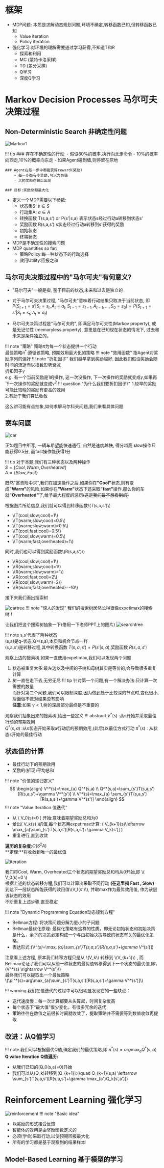 <script src="https://cdnjs.cloudflare.com/ajax/libs/mathjax/3.2.0/es5/tex-mml-chtml.js"></script>
# 框架
- MDP问题: 本质是求解动态规划问题,环境不确定,转移函数已知,但转移函数已知
    - Value iteration
    - Policy iteration
- 强化学习:对环境的理解需要通过学习获得,不知道T和R
    - 探索和利用
    - MC (蒙特卡洛采样)
    - TD (差分采样)
    - Q学习
    - 深度Q学习

# Markov Decision Processes 马尔可夫决策过程


## Non-Deterministic Search 非确定性问题

![Markov1](../../../assets/Note/AI/Rein/Markov1.png "A maze-like problem ")

!!! tip 
    ### 存在不确定性的行动:
        - 假设80%的概率,执行向北走命令
        - 10%的概率向西走,10%的概率向东走
        - 如果Agent碰到墙,则停留在原地

    ### Agent在每一步中都能获得reward(奖励)
        - 每一步都有小奖励,可以为负值
        - 大的奖励在最后出现

    ### 目标:奖励总和最大化

- 定义一个MDP需要以下参数:
    - 状态集S: $s \in S$
    - 行动集A: $a \in A$
    - 转换函数 T(s,a,s') or P(s'|s,a) 表示状态s经过行动a转移到状态s'
    - 奖励函数 R(s,a,s') s状态经过行动a转移到s'获得的奖励
    - 初始状态
    - 终端状态
- MDP是不确定性的搜索问题
- MDP quantities so far:
    - 策略Policy:每一种状态下的行动选择
    - 效用Utility:回报之和
## 马尔可夫决策过程中的"马尔可夫"有何意义?
- "马尔可夫"一般是指, 鉴于目前的状态,未来和过去是独立的
- 对于马尔可夫决策过程, "马尔可夫"意味着行动结果只取决于当前状态, 即  $P(S_{t+1}=s'|S_t=s_t,A_t=a_t,S_{t-1}=s_{t-1},A_{t-1},\dots, S_0=s_0)=P(S_{t+1}=s'|S_t=s_t,A_t=a_t)$

- 马尔可夫决策过程是“马尔可夫的”, 即满足马尔可夫性(Markov property), 或是无记忆性
(memoryless property), 意思是在已知现在状态的情况下, 过去和未来是条件独立的。

!!! note "策略"
    策略$\pi$为每一个状态提供一个行动  
    最佳策略$\pi^*$:遵循该策略, 预期效用最大化的策略
!!! note "效用函数"
    指Agent对奖励序列的偏好
!!! note "折扣因子"
    我们越早拿到奖励越好, 因此我们假设奖励会随时间的流逝而以指数形势衰减  
    折扣因子$\gamma$  
    e.g. 有一个当前奖励是1的操作, 这一次没操作, 下一次操作的奖励就变成$\gamma$,如果再下一次操作的奖励就变成$\gamma^2$
!!! question "为什么我们要折扣因子?"
    1.较早的奖励可能比较晚的奖励有更高的效用  
    2.有助于我们算法收敛


这么讲可能有点抽象,如何求解马尔科夫问题,我们来看具体问题
## 赛车问题
![car](../../../assets/Note/AI/Rein/car.png "car racing")
<p>
正如题目中所写, 一辆车希望能快速通行, 自然是速度越快, 得分越高,slow操作只能获得0.5分, 而fast操作能获得1分
</p>

!!! tip
    对于本题,我们有三种状态以及两种操作  
    $S=\{Cool, Warm, Overheated\}$  
    $A=\{Slow, Fast\}$

<p>
既然"富贵险中求",我们在加速操作之后,如果你在<strong>"Cool"</strong>状态,则有变成<strong>"Warm"</strong>的风险,如果你在<strong>"Warm"</strong>状态下还采取<strong>"fast"</strong>操作,那么你的车就<strong>"Overheated"</strong>了,给予最大程度的惩罚<del>(这是我们最不想看到的)</del>
</p>

<p>
根据图片所给信息,我们就可以得到转移函数\(T(s,a,s')\)<br>
<ul>
<li> \(T(cool;slow;cool)=1\)</li>
<li> \(T(warm;slow;cool)=0.5\)</li>
<li> \(T(warm;slow;warm)=0.5\)</li>
<li> \(T(cool;fast;cool)=0.5\)</li>
<li> \(T(cool;slow;warm)=0.5\)</li>
<li> \(T(warm;fast;overheated)=1\)</li>
</ul>
</p>

<p>
同时,我们也可以得到奖励函数\(R(s,a,s')\)<br>
<ul>
<li> \(R(cool;slow;cool)=1\)</li>
<li> \(R(warm;slow;cool)=1\)</li>
<li> \(R(warm;slow;warm)=1\)</li>
<li> \(R(cool;fast;cool)=2\)</li>
<li> \(R(cool;slow;warm)=2\)</li>
<li> \(R(warm;fast;overheated)=-10\)</li>
</ul>
</p>
接下来我们画出搜索树

![cartree](../../../assets/Note/AI/Rein/cartree.png "racing car")
!!! note "惊人的发现"
    我们的搜索树居然长得很像expetimax的搜索树！

让我们把这个搜索树抽象一下(借用一下老师PPT上的图片)
![searchtree](../../../assets/Note/AI/Rein/searchtree.png "searchtree")

!!! note 
    s,s'代表了两种状态  
    (s,a)是q-状态;Q=(s,a),本质和机会节点一样  
    (s,a,s')是转移过程,其中转换函数 $T(s,a,s')=P(s'|s,a)$,奖励函数 $R(s,a,s')$

观察上边的搜索树,如果一直使用expetimax,我们可以发现两个问题<br>
1. 状态被重复太多:最左边以及中间的子树和母树其实是等价的,会导致很多重复计算<br>
2. 树一直在走下去,无穷无尽
!!! tip
    针对第一个问题,有一个解决办法:只计算一次需要的数量
    <br>而针对第二个问题,我们可以限制深度,因为做到处于比较深的节点时,变化很小,后面做不做对结果没有影响
    <br><strong>注意:</strong>如果 $\gamma < 1$,树的深层部分最终是不重要的

观察我们抽象出来的搜索树,给出一些定义
!!! abstract
    $V^*(s)$ :从s开始并采取最佳行动的预期效用<br>
    $Q^*(s,a)$ :从s状态开始采取a行动后的预期效用,(此后)以最佳方式行动
    $\pi^*(s)$ : 从状态s开始的最佳行动

## 状态值的计算
<ul>
<li>最佳行动下的预期效用</li>
<li>奖励的(折现)平均总和</li>
</ul>

!!! note "价值的递归定义"
    $$
    \begin{align}
        V^*(s)=\max_{a} Q^*(s,a) \\
        Q^*(s,a)=\sum_{s'}T(s,a,s')[R(s,a,s')+\gamma V^*(s')]  \\
        V^*(s)=\max_{a} \sum_{s'}T(s,a,s')[R(s,a,s')+\gamma V^*(s')] 
    \end{align}
    $$
!!! note "Value Iteration 值迭代"
    <ul>
    <li>从 \( V_0(s)=0 \) 开始:意味着期望奖励总和为0</li>
    <li>给出\( V_k(s) \)的值,每个状态用expetimax计算: \( V_{k+1}(s)\leftarrow \max_{a}\sum_{s'}T(s,a,s')[R(s,a,s')+\gamma V_k(s')] \) </li>
    <li>重复进行,直到收敛</li>
    </ul>
    **遍历的复杂度:**$O(S^2A)$  
    **定理:**将收敛到唯一的最优值

![iteration](../../../assets/Note/AI/Rein/valueiter.png "iteration")
<p>
我们将Cool, Warm, Overheated三个状态的期望奖励总和均从0开始,即 \( V_0(s)=0 \)<br>
根据上述的状态转移方程,我们可以计算出采取不同行动 <strong>(在这里指 Fast , Slow)</strong> 到达下一层状态所能获得的效用值\(V_1(s')\), 并取max作为最优效用值, 作为该层该状态的效用<br>
不断重复上述步骤,直至稳定
</p>

!!! note "Dynamic Programming Equation动态规划方程"
    <ul>
    <li>Bellman方程: 将决策问题分解为更小的子问题</li>
    <li>Bellman最优化原理: 最优化策略有这样的性质，即无论初始状态和初始决策是什么，余下的决策必定构成一个与由初始决策导致的状态有关的最优化策略。</li>
    <li>表达形式:\(V^*(s)=\max_{a}\sum_{s'}T(s,a,s')[R(s,a,s')+\gamma V^*(s')]\)</li>
    </ul>

<p>
注意看上述方程, 原本我们转移方程只是从 \(V_k\) 转移到 \(V_{k+1}\) , 而Bellman论证了我们可以从前一种状态的最优值转移得到下一个状态的最优值,即\(V^*(s) \rightarrow V^*(s')\)<br>
最终我们可以提取出一个最优策略<br>
\(\pi^*(s)=arg\max_{a}\sum_{s'}T(s,a,s')[R(s,a,s')+\gamma V^*(s')]\)
</p>

!!! warning 
    我们在值迭代的过程中可以很明显发现它的一些缺点：
    <ul>
    <li>迭代速度慢：每一次计算都要从头算起，时间复杂度高</li>
    <li>每个状态下“最大值”很少变化，有很多冗余的迭代</li>
    <li>策略往往在数值之前很长时间就收敛了，提取策略并不需要等到数值收敛再提取</li>
    </ul>

## 改进：从Q值学习
!!! note 
    我们可以根据最优Q值,确定我们的最优策略,即 $\pi^*(s)=arg\max_{a}Q^*(s,a)$ <br>
    <strong>Q value Iteration Q值遍历:</strong><br>
    <ul>
    <li>从我们已知的\(Q_0(s,a)=0\)开始</li>
    <li>我们可以从\(Q_k\)转移到\(Q_{k+1}\):\(\quad Q_{k+1}(s,a) \leftarrow \sum_{s'}T(s,a,s')[R(s,a,s')+\gamma \max_{a'}Q_k(s',a')]\)</li>
    </ul>

# Reinforcement Learning 强化学习
![reinforcement](../../../assets/Note/AI/Rein/reinforcement.png "Reinforcement Learning")
!!! note "Basic idea"
    <ul>
    <li>以奖励的形式接受反馈</li>
    <li>智能体的效用是由奖励函数定义的</li>
    <li>必须(学会)采取行动,以使预期回报最大化</li>
    <li>所有的学习都是基于观察到的结果样本!</li>
    </ul>

## Model-Based Learning 基于模型的学习
